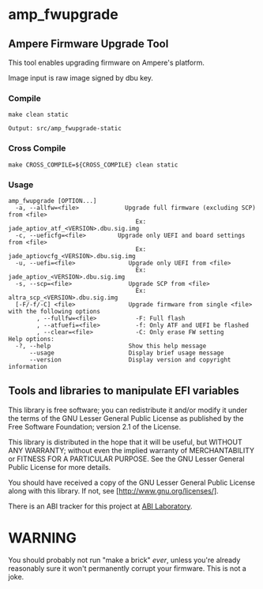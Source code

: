 # amp_fwupgrade

## Ampere Firmware Upgrade Tool
This tool enables upgrading firmware on Ampere's platform.

Image input is raw image signed by dbu key.

### Compile

```
make clean static

Output: src/amp_fwupgrade-static
```

### Cross Compile

```
make CROSS_COMPILE=${CROSS_COMPILE} clean static
```

### Usage

```
amp_fwupgrade [OPTION...]
  -a, --allfw=<file>             Upgrade full firmware (excluding SCP) from <file>
                                    Ex: jade_aptiov_atf_<VERSION>.dbu.sig.img
  -c, --ueficfg=<file>         Upgrade only UEFI and board settings from <file>
                                    Ex: jade_aptiovcfg_<VERSION>.dbu.sig.img
  -u, --uefi=<file>               Upgrade only UEFI from <file>
                                    Ex: jade_aptiov_<VERSION>.dbu.sig.img
  -s, --scp=<file>                Upgrade SCP from <file>
                                    Ex: altra_scp_<VERSION>.dbu.sig.img
  [-F/-f/-C] <file>               Upgrade firmware from single <file> with the following options
        , --fullfw=<file>           -F: Full flash
        , --atfuefi=<file>          -f: Only ATF and UEFI be flashed
        , --clear=<file>            -C: Only erase FW setting
Help options:
  -?, --help                      Show this help message
      --usage                     Display brief usage message
      --version                   Display version and copyright information

```

## Tools and libraries to manipulate EFI variables

This library is free software; you can redistribute it and/or
modify it under the terms of the GNU Lesser General Public
License as published by the Free Software Foundation; version 2.1
of the License.

This library is distributed in the hope that it will be useful,
but WITHOUT ANY WARRANTY; without even the implied warranty of
MERCHANTABILITY or FITNESS FOR A PARTICULAR PURPOSE.  See the GNU
Lesser General Public License for more details.

You should have received a copy of the GNU Lesser General Public License
along with this library.  If not, see [http://www.gnu.org/licenses/].

There is an ABI tracker for this project at [ABI Laboratory].

[http://www.gnu.org/licenses/]: http://www.gnu.org/licenses/
[ABI Laboratory]: https://abi-laboratory.pro/tracker/timeline/efivar/

# WARNING
You should probably not run "make a brick" *ever*, unless you're already
reasonably sure it won't permanently corrupt your firmware.  This is not a
joke.
